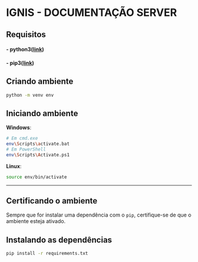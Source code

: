 # IGNIS - DOCUMENTAÇÃO SERVER

## Requisitos

#### - python3(<a href="https://www.python.org/">link</a>)

#### - pip3(<a href="https://www.activestate.com/resources/quick-reads/how-to-install-and-use-pip3">link</a>)

## Criando ambiente

```bash
python -m venv env
```

## Iniciando ambiente

**Windows**:

```bash
# Em cmd.exe
env\Scripts\activate.bat
# Em PowerShell
env\Scripts\Activate.ps1
```

**Linux**:

```bash
source env/bin/activate
```

---

## Certificando o ambiente

Sempre que for instalar uma dependência com o `pip`, certifique-se de que o ambiente esteja ativado.

## Instalando as dependências

```bash
pip install -r requirements.txt
```
